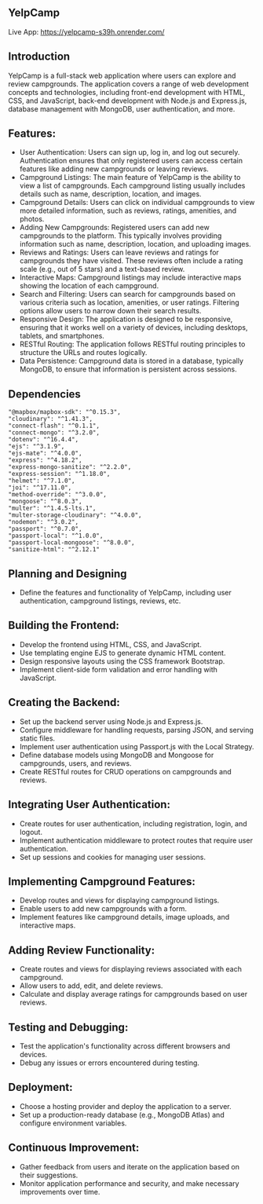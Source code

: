 ## YelpCamp

Live App: https://yelpcamp-s39h.onrender.com/

## Introduction

YelpCamp is a full-stack web application where users can explore and review campgrounds. The application covers a range of web development concepts and technologies, including front-end development with HTML, CSS, and JavaScript, back-end development with Node.js and Express.js, database management with MongoDB, user authentication, and more.


## Features:

* User Authentication: Users can sign up, log in, and log out securely. Authentication ensures that only registered users can access certain features like adding new campgrounds or leaving reviews.
* Campground Listings: The main feature of YelpCamp is the ability to view a list of campgrounds. Each campground listing usually includes details such as name, description, location, and images.
* Campground Details: Users can click on individual campgrounds to view more detailed information, such as reviews, ratings, amenities, and photos.
* Adding New Campgrounds: Registered users can add new campgrounds to the platform. This typically involves providing information such as name, description, location, and uploading images.
* Reviews and Ratings: Users can leave reviews and ratings for campgrounds they have visited. These reviews often include a rating scale (e.g., out of 5 stars) and a text-based review.
* Interactive Maps: Campground listings may include interactive maps showing the location of each campground.
* Search and Filtering: Users can search for campgrounds based on various criteria such as location, amenities, or user ratings. Filtering options allow users to narrow down their search results.
* Responsive Design: The application is designed to be responsive, ensuring that it works well on a variety of devices, including desktops, tablets, and smartphones.
* RESTful Routing: The application follows RESTful routing principles to structure the URLs and routes logically.
* Data Persistence: Campground data is stored in a database, typically MongoDB, to ensure that information is persistent across sessions.

## Dependencies 
    "@mapbox/mapbox-sdk": "^0.15.3",
    "cloudinary": "^1.41.3",
    "connect-flash": "^0.1.1",
    "connect-mongo": "^3.2.0",
    "dotenv": "^16.4.4",
    "ejs": "^3.1.9",
    "ejs-mate": "^4.0.0",
    "express": "^4.18.2",
    "express-mongo-sanitize": "^2.2.0",
    "express-session": "^1.18.0",
    "helmet": "^7.1.0",
    "joi": "^17.11.0",
    "method-override": "^3.0.0",
    "mongoose": "^8.0.3",
    "multer": "^1.4.5-lts.1",
    "multer-storage-cloudinary": "^4.0.0",
    "nodemon": "^3.0.2",
    "passport": "^0.7.0",
    "passport-local": "^1.0.0",
    "passport-local-mongoose": "^8.0.0",
    "sanitize-html": "^2.12.1"

## Planning and Designing

* Define the features and functionality of YelpCamp, including user authentication, campground listings, reviews, etc.

## Building the Frontend:
* Develop the frontend using HTML, CSS, and JavaScript.
* Use templating engine EJS to generate dynamic HTML content.
* Design responsive layouts using the CSS framework Bootstrap.
* Implement client-side form validation and error handling with JavaScript.

## Creating the Backend:
* Set up the backend server using Node.js and Express.js.
* Configure middleware for handling requests, parsing JSON, and serving static files.
* Implement user authentication using Passport.js with the Local Strategy.
* Define database models using MongoDB and Mongoose for campgrounds, users, and reviews.
* Create RESTful routes for CRUD operations on campgrounds and reviews.

## Integrating User Authentication:
* Create routes for user authentication, including registration, login, and logout.
* Implement authentication middleware to protect routes that require user authentication.
* Set up sessions and cookies for managing user sessions.

## Implementing Campground Features:
* Develop routes and views for displaying campground listings.
* Enable users to add new campgrounds with a form.
* Implement features like campground details, image uploads, and interactive maps.

## Adding Review Functionality:
* Create routes and views for displaying reviews associated with each campground.
* Allow users to add, edit, and delete reviews.
* Calculate and display average ratings for campgrounds based on user reviews.

## Testing and Debugging:
* Test the application's functionality across different browsers and devices.
* Debug any issues or errors encountered during testing.

## Deployment:
* Choose a hosting provider and deploy the application to a server.
* Set up a production-ready database (e.g., MongoDB Atlas) and configure environment variables.

## Continuous Improvement:
* Gather feedback from users and iterate on the application based on their suggestions.
* Monitor application performance and security, and make necessary improvements over time.
